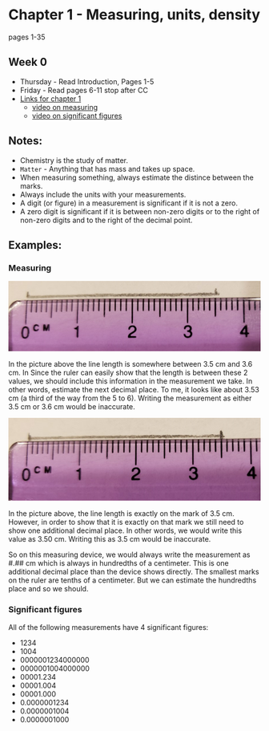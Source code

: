 # Chapter 1 - Measuring, units, density
pages 1-35

## Week 0
- Thursday - Read Introduction, Pages 1-5
- Friday - Read pages 6-11 stop after CC
- [Links for chapter 1](https://bereanbuilders.com/ecomm/online-content/discovering-design-with-chemistry/ddc-chapter-1/)
  - [video on measuring](https://www.youtube.com/watch?v=7MzuinoHJg8)
  - [video on significant figures](https://youtu.be/mPAUD2mcHCM)

## Notes:
- Chemistry is the study of matter.
- `Matter` - Anything that has mass and takes up space.
- When measuring something, always estimate the distince between the marks. 
- Always include the units with your measurements.
- A digit (or figure) in a measurement is significant if it is not a zero. 
- A zero digit is significant if it is between non-zero digits or to the right of non-zero digits and to the right of the decimal point.

## Examples:

### Measuring
![inexact](Ruler-cm-notexact.png)

In the picture above the line length is somewhere between 3.5 cm and 3.6 cm. In Since the ruler can easily show that the length is between these 2 values, we should include this information in the measurement we take. In other words, estimate the next decimal place. To me, it looks like about 3.53 cm (a third of the way from the 5 to 6). Writing the measurement as either 3.5 cm or 3.6 cm would be inaccurate.

![exact](Ruler-cm-exact.png)

In the picture above, the line length is exactly on the mark of 3.5 cm. However, in order to show that it is exactly on that mark we still need to show one additional decimal place. In other words, we would write this value as 3.50 cm. Writing this as 3.5 cm would be inaccurate.

So on this measuring device, we would always write the measurement as #.## cm which is always in hundredths of a centimeter. This is one additional decimal place than the device shows directly. The smallest marks on the ruler are tenths of a centimeter. But we can estimate the hundredths place and so we should.

### Significant figures
All of the following measurements have 4 significant figures:
- 1234
- 1004
- 0000001234000000
- 0000001004000000
- 00001.234
- 00001.004
- 00001.000
- 0.0000001234
- 0.0000001004
- 0.0000001000

